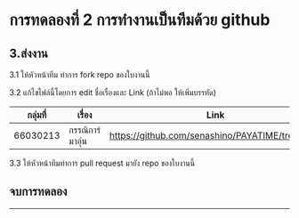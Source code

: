 # การทดลองที่ 2 การทำงานเป็นทีมด้วย github #

## 3.ส่งงาน ##

3.1 ให้หัวหน้าทีม ทำการ fork repo ของใบงานนี้

3.2 แก้ไขไฟล์นี้โดยการ edit ชื่อเรื่องและ Link (ถ้าไม่พอ ให้เพิ่มบรรทัด)

|กลุ่มที่|เรื่อง|Link|
|----|----|---|
|66030213| กรรณิการ์ มาอุ่น |https://github.com/senashino/PAYATIME/tree/main|



3.3 ให้หัวหน้าทีมทำการ pull request มายัง repo ของใบงานนี้

## จบการทดลอง ##
---
